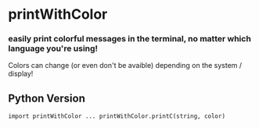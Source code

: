 # printWithColor
### easily print colorful messages in the terminal, no matter which language you're using!

Colors can  change (or even don't be avaible) depending on the system / display!  

## Python Version

`import printWithColor
...
printWithColor.printC(string, color)
`


